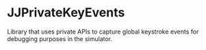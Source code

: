 JJPrivateKeyEvents
==================

Library that uses private APIs to capture global keystroke events for debugging purposes in the simulator.